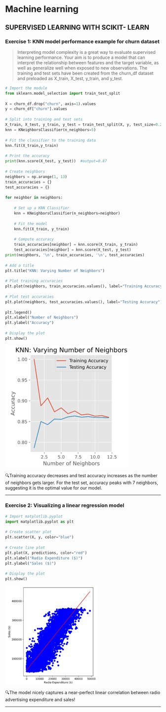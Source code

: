 # Machine learning 
## SUPERVISED LEARNING WITH SCIKIT- LEARN

### Exercise 1: KNN model performance example for churn dataset

> Interpreting model complexity is a great way to evaluate supervised learning performance. Your aim is to produce a model that can interpret the relationship between features and the target variable, as well as generalize well when exposed to new observations.
> The training and test sets have been created from the churn_df dataset and preloaded as X_train, X_test, y_train, and y_test.

```python
# Import the module
from sklearn.model_selection import train_test_split

X = churn_df.drop("churn", axis=1).values
y = churn_df["churn"].values

# Split into training and test sets
X_train, X_test, y_train, y_test = train_test_split(X, y, test_size=0.2, random_state=42, stratify=y)
knn = KNeighborsClassifier(n_neighbors=5)

# Fit the classifier to the training data
knn.fit(X_train,y_train)

# Print the accuracy
print(knn.score(X_test, y_test))  #output=0.87

# Create neighbors
neighbors = np.arange(1, 13)
train_accuracies = {}
test_accuracies = {}

for neighbor in neighbors:
  
	# Set up a KNN Classifier
	knn = KNeighborsClassifier(n_neighbors=neighbor)
  
	# Fit the model
	knn.fit(X_train, y_train)
  
	# Compute accuracy
	train_accuracies[neighbor] = knn.score(X_train, y_train)
	test_accuracies[neighbor] = knn.score(X_test, y_test)
print(neighbors, '\n', train_accuracies, '\n', test_accuracies)

# Add a title
plt.title("KNN: Varying Number of Neighbors")

# Plot training accuracies
plt.plot(neighbors, train_accuracies.values(), label="Training Accuracy")

# Plot test accuracies
plt.plot(neighbors, test_accuracies.values(), label="Testing Accuracy")

plt.legend()
plt.xlabel("Number of Neighbors")
plt.ylabel("Accuracy")

# Display the plot
plt.show()
```

<left>
  <img src="1.JPG" width="400">
</left>

🔍Training accuracy decreases and test accuracy increases as the number of neighbors gets larger. For the test set, accuracy peaks with 7 neighbors, suggesting it is the optimal value for our model.


---

### Exercise 2: Visualizing a linear regression model

```python
# Import matplotlib.pyplot
import matplotlib.pyplot as plt

# Create scatter plot
plt.scatter(X, y, color="blue")

# Create line plot
plt.plot(X, predictions, color="red")
plt.xlabel("Radio Expenditure ($)")
plt.ylabel("Sales ($)")

# Display the plot
plt.show()
```

<img src="regression1.JPG" width="300">

🔍The model nicely captures a near-perfect linear correlation between radio advertising expenditure and sales!

---

